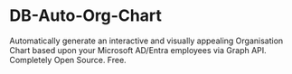 # DB-Auto-Org-Chart
Automatically generate an interactive and visually appealing Organisation Chart based upon your Microsoft AD/Entra employees via Graph API. Completely Open Source. Free.
